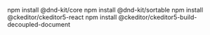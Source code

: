 npm install @dnd-kit/core
npm install @dnd-kit/sortable
npm install @ckeditor/ckeditor5-react
npm install @ckeditor/ckeditor5-build-decoupled-document
